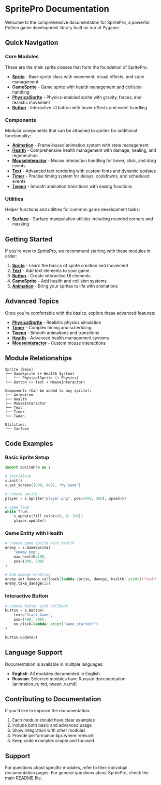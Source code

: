 # SpritePro Documentation

Welcome to the comprehensive documentation for SpritePro, a powerful Python game development library built on top of Pygame.

## Quick Navigation

### Core Modules
These are the main sprite classes that form the foundation of SpritePro:

- **[Sprite](sprite.md)** - Base sprite class with movement, visual effects, and state management
- **[GameSprite](gameSprite.md)** - Game sprite with health management and collision handling  
- **[PhysicalSprite](physicSprite.md)** - Physics-enabled sprite with gravity, forces, and realistic movement
- **[Button](button.md)** - Interactive UI button with hover effects and event handling

### Components
Modular components that can be attached to sprites for additional functionality:

- **[Animation](animation.md)** - Frame-based animation system with state management
- **[Health](health.md)** - Comprehensive health management with damage, healing, and regeneration
- **[MouseInteractor](mouse_interactor.md)** - Mouse interaction handling for hover, click, and drag events
- **[Text](text.md)** - Advanced text rendering with custom fonts and dynamic updates
- **[Timer](timer.md)** - Precise timing system for delays, cooldowns, and scheduled events
- **[Tween](tween.md)** - Smooth animation transitions with easing functions

### Utilities
Helper functions and utilities for common game development tasks:

- **[Surface](surface.md)** - Surface manipulation utilities including rounded corners and masking

## Getting Started

If you're new to SpritePro, we recommend starting with these modules in order:

1. **[Sprite](sprite.md)** - Learn the basics of sprite creation and movement
2. **[Text](text.md)** - Add text elements to your game
3. **[Button](button.md)** - Create interactive UI elements
4. **[GameSprite](gameSprite.md)** - Add health and collision systems
5. **[Animation](animation.md)** - Bring your sprites to life with animations

## Advanced Topics

Once you're comfortable with the basics, explore these advanced features:

- **[PhysicalSprite](physicSprite.md)** - Realistic physics simulation
- **[Timer](timer.md)** - Complex timing and scheduling
- **[Tween](tween.md)** - Smooth animations and transitions
- **[Health](health.md)** - Advanced health management systems
- **[MouseInteractor](mouse_interactor.md)** - Custom mouse interactions

## Module Relationships

```
Sprite (Base)
├── GameSprite (+ Health System)
│   └── PhysicalSprite (+ Physics)
└── Button (+ Text + MouseInteractor)

Components (Can be added to any sprite):
├── Animation
├── Health  
├── MouseInteractor
├── Text
├── Timer
└── Tween

Utilities:
└── Surface
```

## Code Examples

### Basic Sprite Setup
```python
import spritePro as s

# Initialize
s.init()
s.get_screen((800, 600), "My Game")

# Create sprite
player = s.Sprite("player.png", pos=(400, 300), speed=5)

# Game loop
while True:
    s.update(fill_color=(0, 0, 100))
    player.update()
```

### Game Entity with Health
```python
# Create game sprite with health
enemy = s.GameSprite(
    "enemy.png",
    max_health=100,
    pos=(200, 200)
)

# Add damage handling
enemy.set_damage_callback(lambda sprite, damage, health: print(f"Ouch! {damage} damage"))
enemy.take_damage(25)
```

### Interactive Button
```python
# Create button with callback
button = s.Button(
    text="Start Game",
    pos=(400, 300),
    on_click=lambda: print("Game started!")
)

button.update()
```

## Language Support

Documentation is available in multiple languages:
- **English**: All modules documented in English
- **Russian**: Selected modules have Russian documentation (animation_ru.md, tween_ru.md)

## Contributing to Documentation

If you'd like to improve the documentation:

1. Each module should have clear examples
2. Include both basic and advanced usage
3. Show integration with other modules
4. Provide performance tips where relevant
5. Keep code examples simple and focused

## Support

For questions about specific modules, refer to their individual documentation pages. For general questions about SpritePro, check the main [README](../../README.md) file.